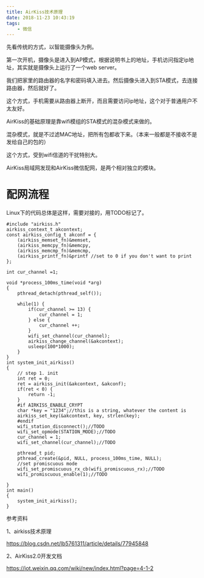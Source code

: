 ```yaml
---
title: AirKiss技术原理
date: 2018-11-23 10:43:19
tags:
	- 微信
---
```




先看传统的方式，以智能摄像头为例。

第一次开机，摄像头是进入到AP模式，根据说明书上的地址，手机访问指定ip地址，其实就是摄像头上运行了一个web server。

我们把家里的路由器的名字和密码填入进去。然后摄像头进入到STA模式，去连接路由器，然后就好了。

这个方式，手机需要从路由器上断开，而且需要访问ip地址，这个对于普通用户不太友好。



AirKiss的基础原理是靠wifi模组的STA模式的混杂模式来做的。

混杂模式，就是不过滤MAC地址，把所有包都收下来。（本来一般都是不接收不是发给自己的包的）

这个方式，受到wifi信道的干扰特别大。



AirKiss局域网发现和AirKiss微信配网，是两个相对独立的模块。



# 配网流程

Linux下的代码总体是这样，需要对接的，用TODO标记了。

```
#include "airkiss.h"
airkiss_context_t akcontext;
const airkiss_config_t akconf = {
	(airkiss_memset_fn)&memset,
	(airkiss_memcpy_fn)&memcpy,
	(airkiss_memcmp_fn)&memcmp,
	(airkiss_printf_fn)&printf //set to 0 if you don't want to print
};

int cur_channel =1;

void *process_100ms_time(void *arg)
{
	pthread_detach(pthread_self());
	
	while(1) {
		if(cur_channel >= 13) {
			cur_channel = 1;
		} else {
			cur_channel ++;
		}
		wifi_set_channel(cur_channel);
		airkiss_change_channel(&akcontext);
		usleep(100*1000);
	}
}
int system_init_airkiss()
{
	// step 1. init
	int ret = 0;
	ret = airkiss_init(&akcontext, &akconf);
	if(ret < 0) {
		return -1;
	}
	#if AIRKISS_ENABLE_CRYPT
	char *key = "1234";//this is a string, whatever the content is
	airkiss_set_key(&akcontext, key, strlen(key);
	#endif
	wifi_station_disconnect();//TODO
	wifi_set_opmode(STATION_MODE);//TODO
	cur_channel = 1;
	wifi_set_channel(cur_channel);//TODO
	
	pthread_t pid;
	pthread_create(&pid, NULL, process_100ms_time, NULL);
	//set promiscuous mode
	wifi_set_promiscuous_rx_cb(wifi_promiscuous_rx);//TODO
	wifi_promiscuous_enable(1);//TODO
	
}
int main()
{
	system_init_airkiss();
}
```



参考资料

1、airkiss技术原理

https://blog.csdn.net/lb5761311/article/details/77945848

2、AirKiss2.0开发文档

https://iot.weixin.qq.com/wiki/new/index.html?page=4-1-2